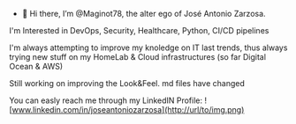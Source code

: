 - 👋 Hi there, I’m @Maginot78, the alter ego of José Antonio Zarzosa.

I'm Interested in DevOps, Security, Healthcare, Python, CI/CD pipelines

I'm always attempting to improve my knoledge on IT last trends, thus always trying new stuff on my HomeLab & Cloud infrastructures (so far Digital Ocean & AWS)

Still working on improving the Look&Feel. md files have changed 






You can easly reach me through my LinkedIN Profile:
![www.linkedin.com/in/joseantoniozarzosa](http://url/to/img.png)


<!---
Maginot78/Maginot78 is a ✨ special ✨ repository because its `README.md` (this file) appears on your GitHub profile.
You can click the Preview link to take a look at your changes.
--->
